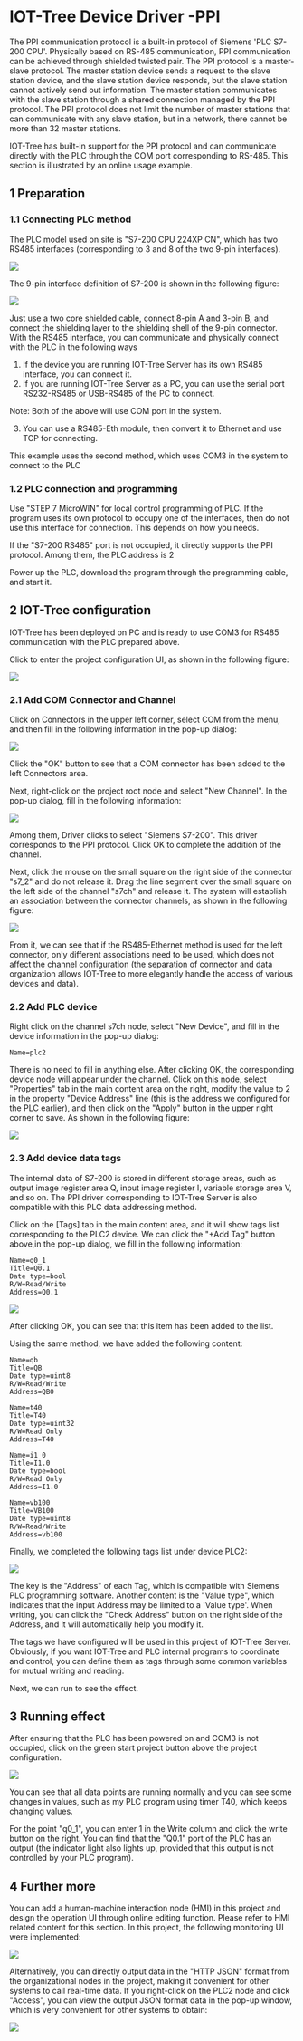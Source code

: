 IOT-Tree Device Driver -PPI
==



The PPI communication protocol is a built-in protocol of Siemens 'PLC S7-200 CPU'. Physically based on RS-485
communication, PPI communication can be achieved through shielded twisted pair. The PPI protocol is a master-slave
protocol. The master station device sends a request to the slave station device, and the slave station device responds,
but the slave station cannot actively send out information. The master station communicates with the slave station
through a shared connection managed by the PPI protocol. The PPI protocol does not limit the number of master stations
that can communicate with any slave station, but in a network, there cannot be more than 32 master stations.

IOT-Tree has built-in support for the PPI protocol and can communicate directly with the PLC through the COM port
corresponding to RS-485. This section is illustrated by an online usage example.

## 1 Preparation

### 1.1 Connecting PLC method

The PLC model used on site is "S7-200 CPU 224XP CN", which has two RS485 interfaces (corresponding to 3 and 8 of the two
9-pin interfaces).


<img src="../img/dev/d001.png">


The 9-pin interface definition of S7-200 is shown in the following figure:


<img src="../img/dev/d002.png">


Just use a two core shielded cable, connect 8-pin A and 3-pin B, and connect the shielding layer to the shielding shell
of the 9-pin connector. With the RS485 interface, you can communicate and physically connect with the PLC in the
following ways

1) If the device you are running IOT-Tree Server has its own RS485 interface, you can connect it.
2) If you are running IOT-Tree Server as a PC, you can use the serial port RS232-RS485 or USB-RS485 of the PC to
   connect.

Note: Both of the above will use COM port in the system.

3) You can use a RS485-Eth module, then convert it to Ethernet and use TCP for connecting.

This example uses the second method, which uses COM3 in the system to connect to the PLC

### 1.2 PLC connection and programming

Use "STEP 7 MicroWIN" for local control programming of PLC. If the program uses its own protocol to occupy one of the
interfaces, then do not use this interface for connection. This depends on how you needs.

If the "S7-200 RS485" port is not occupied, it directly supports the PPI protocol. Among them, the PLC address is 2

Power up the PLC, download the program through the programming cable, and start it.

## 2 IOT-Tree configuration

IOT-Tree has been deployed on PC and is ready to use COM3 for RS485 communication with the PLC prepared above.

Click to enter the project configuration UI, as shown in the following figure:


<img src="../img/dev/d003.png">

### 2.1 Add COM Connector and Channel

Click on Connectors in the upper left corner, select COM from the menu, and then fill in the following information in
the pop-up dialog:


<img src="../img/dev/d004.png">


Click the "OK" button to see that a COM connector has been added to the left Connectors area.

Next, right-click on the project root node and select "New Channel". In the pop-up dialog, fill in the following
information:


<img src="../img/dev/d005.png">



Among them, Driver clicks to select "Siemens S7-200". This driver corresponds to the PPI protocol. Click OK to complete
the addition of the channel.

Next, click the mouse on the small square on the right side of the connector "s7_2" and do not release it. Drag the line
segment over the small square on the left side of the channel "s7ch" and release it. The system will establish an
association between the connector channels, as shown in the following figure:

<img src="../img/dev/d006.png">



From it, we can see that if the RS485-Ethernet method is used for the left connector, only different associations need
to be used, which does not affect the channel configuration (the separation of connector and data organization allows
IOT-Tree to more elegantly handle the access of various devices and data).

### 2.2 Add PLC device

Right click on the channel s7ch node, select "New Device", and fill in the device information in the pop-up dialog:

```
Name=plc2
```

There is no need to fill in anything else. After clicking OK, the corresponding device node will appear under the
channel. Click on this node, select "Properties" tab in the main content area on the right, modify the value to 2 in the
property "Device Address" line (this is the address we configured for the PLC earlier), and then click on the "Apply"
button in the upper right corner to save. As shown in the following figure:


<img src="../img/dev/d007.png">

### 2.3 Add device data tags

The internal data of S7-200 is stored in different storage areas, such as output image register area Q, input image
register I, variable storage area V, and so on. The PPI driver corresponding to IOT-Tree Server is also compatible with
this PLC data addressing method.

Click on the [Tags] tab in the main content area, and it will show tags list corresponding to the PLC2 device. We can
click the "+Add Tag" button above,in the pop-up dialog, we fill in the following information:

```
Name=q0_1
Title=Q0.1
Date type=bool
R/W=Read/Write
Address=Q0.1
```

<img src="../img/dev/d008.png">


After clicking OK, you can see that this item has been added to the list.

Using the same method, we have added the following content:

```
Name=qb
Title=QB
Date type=uint8
R/W=Read/Write
Address=QB0

Name=t40
Title=T40
Date type=uint32
R/W=Read Only
Address=T40

Name=i1_0
Title=I1.0
Date type=bool
R/W=Read Only
Address=I1.0

Name=vb100
Title=VB100
Date type=uint8
R/W=Read/Write
Address=vb100
```

Finally, we completed the following tags list under device PLC2:


<img src="../img/dev/d009.png">


The key is the "Address" of each Tag, which is compatible with Siemens PLC programming software. Another content is
the "Value type", which indicates that the input Address may be limited to a 'Value type'. When writing, you can click
the "Check Address" button on the right side of the Address, and it will automatically help you modify it.

The tags we have configured will be used in this project of IOT-Tree Server. Obviously, if you want IOT-Tree and PLC
internal programs to coordinate and control, you can define them as tags through some common variables for mutual
writing and reading.

Next, we can run to see the effect.

## 3 Running effect

After ensuring that the PLC has been powered on and COM3 is not occupied, click on the green start project button above
the project configuration.

<img src="../img/dev/d010.png">



You can see that all data points are running normally and you can see some changes in values, such as my PLC program
using timer T40, which keeps changing values.

For the point "q0_1", you can enter 1 in the Write column and click the write button on the right. You can find that
the "Q0.1" port of the PLC has an output (the indicator light also lights up, provided that this output is not
controlled by your PLC program).

## 4 Further more

You can add a human-machine interaction node (HMI) in this project and design the operation UI through online editing
function. Please refer to HMI related content for this section. In this project, the following monitoring UI were
implemented:


<img src="../img/dev/d011.png">



Alternatively, you can directly output data in the "HTTP JSON" format from the organizational nodes in the project,
making it convenient for other systems to call real-time data. If you right-click on the PLC2 node and click "Access",
you can view the output JSON format data in the pop-up window, which is very convenient for other systems to obtain:


<img src="../img/dev/d012.png">
